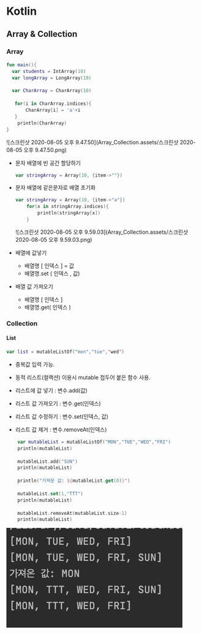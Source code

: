 # Kotlin

## Array & Collection

### Array

```kotlin
fun main(){
  var students = IntArray(10)
  var longArray = LongArray(10)
  
  var CharArray = CharArray(10)

   for(i in CharArray.indices){
       CharArray[i] = 'a'+i
   }
    println(CharArray)
}
```

![스크린샷 2020-08-05 오후 9.47.50](Array_Collection.assets/스크린샷 2020-08-05 오후 9.47.50.png)

* 문자 배열에 빈 공간 할당하기

  ```kotlin
  var stringArray = Array(10, {item->""})
  ```

* 문자 배열에 같은문자로 배열 초기화

  ```kotlin
  var stringArray = Array(10, {item->"a"})
      for(x in stringArray.indices){
          println(stringArray[x])
      }
  ```

  ![스크린샷 2020-08-05 오후 9.59.03](Array_Collection.assets/스크린샷 2020-08-05 오후 9.59.03.png)

* 배열에 값넣기
  * 배열명 [ 인덱스 ] = 값
  * 배열명.set ( 인덱스 , 값)
* 배열 값 가져오기
  * 배열명 [ 인덱스 ]
  * 배열명.get( 인덱스 )



### Collection

#### List

```kotlin
var list = mutableListOf("mon","tue",'wed')
```

* 중복값 입력 가능.
* 동적 리스트(컬랙션) 이용시 mutable 접두어 붙은 함수 사용.



* 리스트에 값 넣기 : 변수.add(값)
* 리스트 값 가져오기 : 변수.get(인덱스)
* 리스트 값 수정하기 : 변수.set(인덱스, 값)
* 리스트 값 제거 : 변수.removeAt(인덱스)

```kotlin
    var mutableList = mutableListOf("MON","TUE","WED","FRI")
    println(mutableList)

    mutableList.add("SUN")
    println(mutableList)

    println("가져온 값: ${mutableList.get(0)}")

    mutableList.set(1,"TTT")
    println(mutableList)

    mutableList.removeAt(mutableList.size-1)
    println(mutableList)
```

![image-20200805221257940](Array_Collection.assets/image-20200805221257940.png)